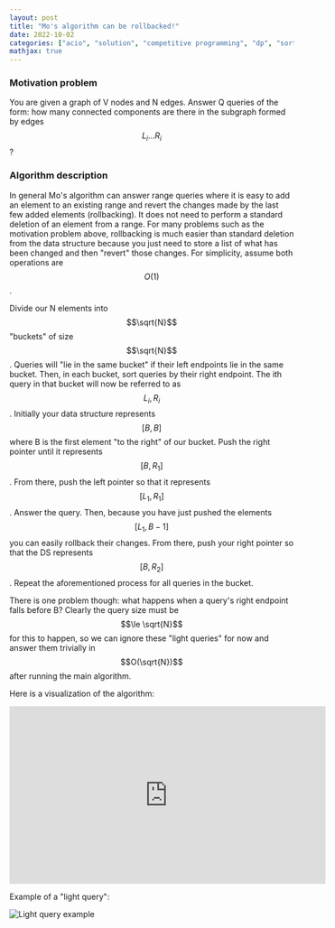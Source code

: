 ```yaml
---
layout: post
title: "Mo's algorithm can be rollbacked!"
date: 2022-10-02
categories: ["acio", "solution", "competitive programming", "dp", "sortings"]
mathjax: true
---
```

### Motivation problem
You are given a graph of V nodes and N edges. Answer Q queries of the form: how many connected components are there in the subgraph formed by edges $$L_i...R_i$$?

### Algorithm description 
In general Mo's algorithm can answer range queries where it is easy to add an element to an existing range and revert the changes made by the last few added elements (rollbacking). It does not need to perform a standard deletion of an element from a range. For many problems such as the motivation problem above, rollbacking is much easier than standard deletion from the data structure because you just need to store a list of what has been changed and then "revert" those changes. For simplicity, assume both operations are $$O(1)$$.

Divide our N elements into $$\sqrt{N}$$ "buckets" of size $$\sqrt{N}$$. Queries will "lie in the same bucket" if their left endpoints lie in the same bucket. Then, in each bucket, sort queries by their right endpoint. The ith query in that bucket will now be referred to as $$L_i, R_i$$. Initially your data structure represents $$[B,B]$$ where B is the first element "to the right" of our bucket. Push the right pointer until it represents $$[B, R_1]$$ . From there, push the left pointer so that it represents $$[L_1, R_1]$$. Answer the query. Then, because you have just pushed the elements $$[L_1, B-1]$$ you can easily rollback their changes. From there, push your right pointer so that the DS represents $$[B, R_2]$$. Repeat the aforementioned process for all queries in the bucket.

There is one problem though: what happens when a query's right endpoint falls before B? Clearly the query size must be $$\le \sqrt{N}$$ for this to happen, so we can ignore these "light queries" for now and answer them trivially in $$O(\sqrt{N})$$ after running the main algorithm. 

Here is a visualization of the algorithm:
<iframe width="560" height="315" src="https://www.youtube-nocookie.com/embed/LglNp-h7ijM" title="YouTube video player" frameborder="0" allow="accelerometer; autoplay; clipboard-write; encrypted-media; gyroscope; picture-in-picture" allowfullscreen></iframe>

Example of a "light query":

![Light query example](https://i.imgur.com/FqTMQrA.png)
